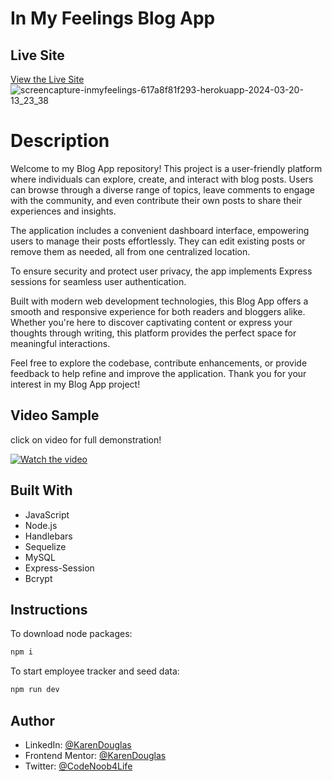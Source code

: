 # In My Feelings Blog App


## Live Site
[View the Live Site]([https://inmyfeelings-617a8f81f293.herokuapp.com/])
![screencapture-inmyfeelings-617a8f81f293-herokuapp-2024-03-20-13_23_38](https://github.com/KarenDouglas/inMyFeelings/assets/79128405/eb0b45bd-d03d-4c91-8a9f-45d9843490d1)

# Description
Welcome to my Blog App repository! This project is a user-friendly platform where individuals can explore, create, and interact with blog posts. Users can browse through a diverse range of topics, leave comments to engage with the community, and even contribute their own posts to share their experiences and insights.

The application includes a convenient dashboard interface, empowering users to manage their posts effortlessly. They can edit existing posts or remove them as needed, all from one centralized location.

To ensure security and protect user privacy, the app implements Express sessions for seamless user authentication.

Built with modern web development technologies, this Blog App offers a smooth and responsive experience for both readers and bloggers alike. Whether you're here to discover captivating content or express your thoughts through writing, this platform provides the perfect space for meaningful interactions.

Feel free to explore the codebase, contribute enhancements, or provide feedback to help refine and improve the application. Thank you for your interest in my Blog App project!


## Video Sample
click on video for full demonstration!

[![Watch the video](./example/employeeTracker%20CLI%20-%20Made%20with%20Clipchamp.gif)](https://youtu.be/axKSFufL-Fg)


## Built With
 - JavaScript
 - Node.js
 - Handlebars
 - Sequelize
 - MySQL
 - Express-Session
 - Bcrypt


 ## Instructions
 
 To download node packages:
```bash
npm i
```
To start employee tracker and seed data:
```bash
npm run dev
```

## Author

- LinkedIn: [@KarenDouglas](https://www.linkedin.com/in/karen-douglas-344974246/)
- Frontend Mentor: [@KarenDouglas](https://www.frontendmentor.io/profile/KarenDouglas)
- Twitter: [@CodeNoob4Life](https://twitter.com/CodeNoob4Life)
